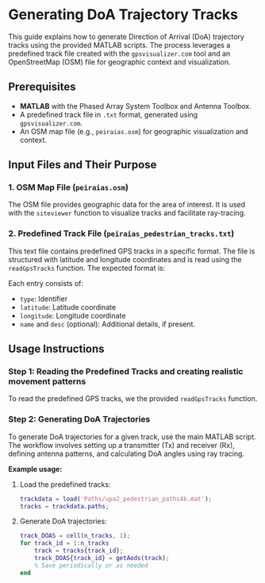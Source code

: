 # Generating DoA Trajectory Tracks

This guide explains how to generate Direction of Arrival (DoA) trajectory tracks using the provided MATLAB scripts. The process leverages a predefined track file created with the `gpsvisualizer.com` tool and an OpenStreetMap (OSM) file for geographic context and visualization.

## Prerequisites

- **MATLAB** with the Phased Array System Toolbox and Antenna Toolbox.
- A predefined track file in `.txt` format, generated using `gpsvisualizer.com`.
- An OSM map file (e.g., `peiraias.osm`) for geographic visualization and context.

## Input Files and Their Purpose

### 1. OSM Map File (`peiraias.osm`)
The OSM file provides geographic data for the area of interest. It is used with the `siteviewer` function to visualize tracks and facilitate ray-tracing.

### 2. Predefined Track File (`peiraias_pedestrian_tracks.txt`)
This text file contains predefined GPS tracks in a specific format. The file is structured with latitude and longitude coordinates and is read using the `readGpsTracks` function. The expected format is:

Each entry consists of:
- `type`: Identifier 
- `latitude`: Latitude coordinate
- `longitude`: Longitude coordinate
- `name` and `desc` (optional): Additional details, if present.

## Usage Instructions

### Step 1: Reading the Predefined Tracks and creating realistic movement patterns
To read the predefined GPS tracks, we the provided `readGpsTracks` function.

### Step 2: Generating DoA Trajectories
To generate DoA trajectories for a given track, use the main MATLAB script. The workflow involves setting up a transmitter (Tx) and receiver (Rx), defining antenna patterns, and calculating DoA angles using ray tracing.

**Example usage:**
1. Load the predefined tracks:
    ```matlab
    trackdata = load('Paths/upa2_pedestrian_paths4k.mat');
    tracks = trackdata.paths;
    ```
2. Generate DoA trajectories:
    ```matlab
    track_DOAS = cell(n_tracks, 1);
    for track_id = 1:n_tracks
        track = tracks{track_id};
        track_DOAS{track_id} = getAods(track);
        % Save periodically or as needed
    end
    ```

